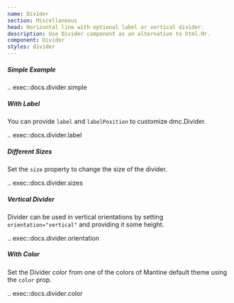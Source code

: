 ```yaml
---
name: Divider
section: Miscellaneous
head: Horizontal line with optional label or vertical divider.
description: Use Divider component as an alternative to html.Hr.
component: Divider
styles: divider
---
```


##### Simple Example

.. exec::docs.divider.simple

##### With Label

You can provide `label` and `labelPosition` to customize dmc.Divider.

.. exec::docs.divider.label

##### Different Sizes

Set the `size` property to change the size of the divider.

.. exec::docs.divider.sizes

##### Vertical Divider

Divider can be used in vertical orientations by setting `orientation="vertical"` and providing it some height.

.. exec::docs.divider.orientation

##### With Color

Set the Divider color from one of the colors of Mantine default theme using the `color` prop.

.. exec::docs.divider.color
